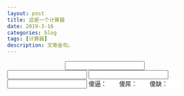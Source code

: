 ```yaml
---
layout: post
title: 这是一个计算器
date: 2019-3-16
categories: blog
tags: [计算器]
description: 文章金句。
---
```


<html>
    <head>
    <meta http-equiv="Content-Type" content="text/html; charset=utf-8" /> 
        <title>无标题</title>
        <script type="text/javascript">
        function sum(obj) {
var z = document.getElementById("z");
            var a = document.getElementById("a");
            var b = document.getElementById("b");
            var c = document.getElementById("c");
all.value=parseInt(z.value);
if(a.value!='')
{
y.value=parseInt(a.value);
h.value=parseInt(z.value)-parseInt(a.value);
}
if(a.value!=''&&b.value!='')
{
y.value=parseInt(b.value)+parseInt(a.value);
h.value=parseInt(z.value)-parseInt(a.value)-parseInt(b.value);
}
if(a.value!=''&&b.value!=''&&c.value!='')
{
y.value=parseInt(b.value)+parseInt(a.value)+parseInt(c.value);
h.value=parseInt(z.value)-parseInt(a.value)-parseInt(b.value)-parseInt(c.value);
}
        }
        </script>
    </head>
    <body>
<input type="text" id="z" onkeyup="sum(this);" />
<input type="text" id="a" onkeyup="sum(this);" />
<input type="text" id="b" onkeyup="sum(this);" />
<input type="text" id="c" onkeyup="sum(this);" />
傻逼：<input type='text' id='all' style="border:0px solid white; width:25px" />
傻屌：<input type='text' id='y' style="border:0px solid white; width:25px" />
傻缺：<input type='text' id='h' style="border:0px solid white; width:25px" />
    </body>
</html>


